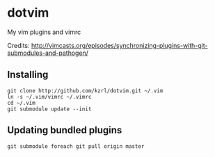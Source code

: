 dotvim
======

My vim plugins and vimrc

Credits: http://vimcasts.org/episodes/synchronizing-plugins-with-git-submodules-and-pathogen/


Installing
----------

```
git clone http://github.com/kzrl/dotvim.git ~/.vim
ln -s ~/.vim/vimrc ~/.vimrc
cd ~/.vim
git submodule update --init
```

Updating bundled plugins
------------------------
```
git submodule foreach git pull origin master
```

